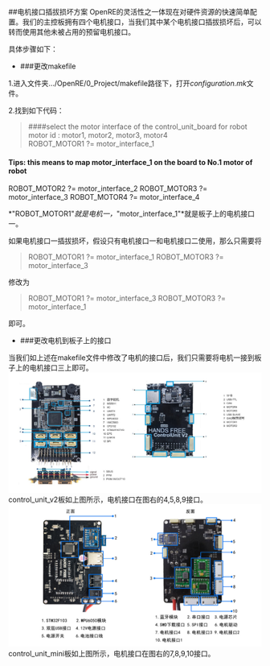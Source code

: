 ##电机接口插拔损坏方案
OpenRE的灵活性之一体现在对硬件资源的快速简单配置。我们的主控板拥有四个电机接口，当我们其中某个电机接口插拔损坏后，可以转而使用其他未被占用的预留电机接口。

具体步骤如下：

- ###更改makefile

1.进入文件夹.../OpenRE/0_Project/makefile路径下，打开*configuration.mk*文件。

2.找到如下代码：
>####select the motor interface of the control_unit_board for robot motor id : motor1, motor2, motor3, motor4  
ROBOT_MOTOR1 ?= motor_interface_1
#### Tips: this means to map motor_interface_1 on the board to No.1 motor of robot
ROBOT_MOTOR2 ?= motor_interface_2
ROBOT_MOTOR3 ?= motor_interface_3
ROBOT_MOTOR4 ?= motor_interface_4

*"ROBOT_MOTOR1"*就是电机一，*"motor_interface_1"*就是板子上的电机接口一。

如果电机接口一插拔损坏，假设只有电机接口一和电机接口二使用，那么只需要将

>ROBOT_MOTOR1 ?= motor_interface_1
>ROBOT_MOTOR3 ?= motor_interface_3

修改为

>ROBOT_MOTOR1 ?= motor_interface_3
>ROBOT_MOTOR3 ?= motor_interface_1

即可。

- ###更改电机到板子上的接口

当我们如上述在makefile文件中修改了电机的接口后，我们只需要将电机一接到板子上的电机接口三上即可。
![Alt text](/images/Hardware/OpenRE_Board/OpenRE_Board_Overview.jpg)
control_unit_v2板如上图所示，电机接口在图右的4,5,8,9接口。
![Alt text](/images/Hardware/OpenRE_Board/OpenRE_Board_Mini_Overview.jpg)
control_unit_mini板如上图所示，电机接口在图右的7,8,9,10接口。